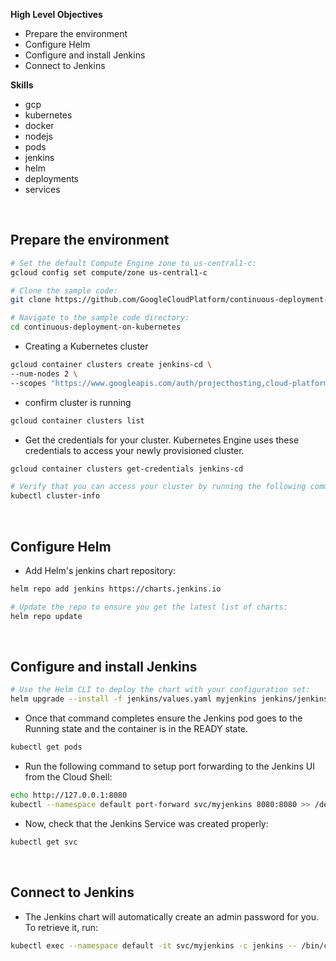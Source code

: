 


**High Level Objectives**
- Prepare the environment
- Configure Helm
- Configure and install Jenkins
- Connect to Jenkins


**Skills**
- gcp
- kubernetes
- docker
- nodejs
- pods
- jenkins
- helm
- deployments
- services


<br>

## Prepare the environment


```bash
# Set the default Compute Engine zone to us-central1-c:
gcloud config set compute/zone us-central1-c

# Clone the sample code:
git clone https://github.com/GoogleCloudPlatform/continuous-deployment-on-kubernetes.git

# Navigate to the sample code directory:
cd continuous-deployment-on-kubernetes
```


- Creating a Kubernetes cluster

```bash
gcloud container clusters create jenkins-cd \
--num-nodes 2 \
--scopes "https://www.googleapis.com/auth/projecthosting,cloud-platform"
```

- confirm cluster is running

```bash
gcloud container clusters list
```

- Get the credentials for your cluster. Kubernetes Engine uses these credentials to access your newly provisioned cluster.

```bash
gcloud container clusters get-credentials jenkins-cd

# Verify that you can access your cluster by running the following command:
kubectl cluster-info
```


<br>

## Configure Helm

- Add Helm's jenkins chart repository:

```bash
helm repo add jenkins https://charts.jenkins.io

# Update the repo to ensure you get the latest list of charts:
helm repo update
```

<br>

## Configure and install Jenkins

```bash
# Use the Helm CLI to deploy the chart with your configuration set:
helm upgrade --install -f jenkins/values.yaml myjenkins jenkins/jenkins
```

- Once that command completes ensure the Jenkins pod goes to the Running state and the container is in the READY state.

```bash
kubectl get pods
```

- Run the following command to setup port forwarding to the Jenkins UI from the Cloud Shell:

```bash
echo http://127.0.0.1:8080
kubectl --namespace default port-forward svc/myjenkins 8080:8080 >> /dev/null &
```

- Now, check that the Jenkins Service was created properly:

```bash
kubectl get svc
```

<br>

## Connect to Jenkins

- The Jenkins chart will automatically create an admin password for you. To retrieve it, run:

```bash
kubectl exec --namespace default -it svc/myjenkins -c jenkins -- /bin/cat /run/secrets/additional/chart-admin-password && echo
```